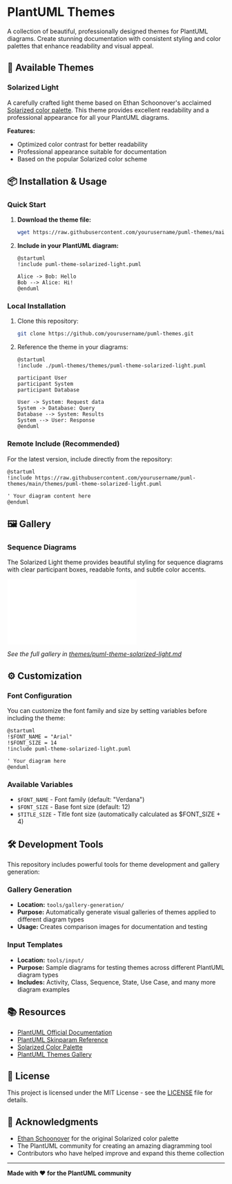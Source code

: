 # PlantUML Themes

A collection of beautiful, professionally designed themes for PlantUML diagrams. Create stunning documentation with consistent styling and color palettes that enhance readability and visual appeal.

## 🎨 Available Themes

### Solarized Light
A carefully crafted light theme based on Ethan Schoonover's acclaimed [Solarized color palette](https://ethanschoonover.com/solarized/). This theme provides excellent readability and a professional appearance for all your PlantUML diagrams.

**Features:**
- Optimized color contrast for better readability
- Professional appearance suitable for documentation
- Based on the popular Solarized color scheme

## 📦 Installation & Usage

### Quick Start

1. **Download the theme file:**
   ```bash
   wget https://raw.githubusercontent.com/yourusername/puml-themes/main/themes/puml-theme-solarized-light.puml
   ```

2. **Include in your PlantUML diagram:**
   ```plantuml
   @startuml
   !include puml-theme-solarized-light.puml

   Alice -> Bob: Hello
   Bob --> Alice: Hi!
   @enduml
   ```

### Local Installation

1. Clone this repository:
   ```bash
   git clone https://github.com/yourusername/puml-themes.git
   ```

2. Reference the theme in your diagrams:
   ```plantuml
   @startuml
   !include ./puml-themes/themes/puml-theme-solarized-light.puml

   participant User
   participant System
   participant Database

   User -> System: Request data
   System -> Database: Query
   Database --> System: Results
   System --> User: Response
   @enduml
   ```

### Remote Include (Recommended)

For the latest version, include directly from the repository:

```plantuml
@startuml
!include https://raw.githubusercontent.com/yourusername/puml-themes/main/themes/puml-theme-solarized-light.puml

' Your diagram content here
@enduml
```

## 🖼️ Gallery

### Sequence Diagrams

The Solarized Light theme provides beautiful styling for sequence diagrams with clear participant boxes, readable fonts, and subtle color accents.

![Sequence Participants](themes/puml-theme-solarized-light.md#gallery)

*See the full gallery in [themes/puml-theme-solarized-light.md](themes/puml-theme-solarized-light.md)*

## ⚙️ Customization

### Font Configuration

You can customize the font family and size by setting variables before including the theme:

```plantuml
@startuml
!$FONT_NAME = "Arial"
!$FONT_SIZE = 14
!include puml-theme-solarized-light.puml

' Your diagram here
@enduml
```

### Available Variables

- `$FONT_NAME` - Font family (default: "Verdana")
- `$FONT_SIZE` - Base font size (default: 12)
- `$TITLE_SIZE` - Title font size (automatically calculated as $FONT_SIZE + 4)

## 🛠️ Development Tools

This repository includes powerful tools for theme development and gallery generation:

### Gallery Generation
- **Location:** `tools/gallery-generation/`
- **Purpose:** Automatically generate visual galleries of themes applied to different diagram types
- **Usage:** Creates comparison images for documentation and testing

### Input Templates
- **Location:** `tools/input/`
- **Purpose:** Sample diagrams for testing themes across different PlantUML diagram types
- **Includes:** Activity, Class, Sequence, State, Use Case, and many more diagram examples



## 📚 Resources

- [PlantUML Official Documentation](https://plantuml.com/)
- [PlantUML Skinparam Reference](https://plantuml.com/skinparam)
- [Solarized Color Palette](https://ethanschoonover.com/solarized/)
- [PlantUML Themes Gallery](https://the-lum.github.io/puml-themes-gallery/)

## 📄 License

This project is licensed under the MIT License - see the [LICENSE](LICENSE) file for details.

## 🌟 Acknowledgments

- [Ethan Schoonover](https://ethanschoonover.com/) for the original Solarized color palette
- The PlantUML community for creating an amazing diagramming tool
- Contributors who have helped improve and expand this theme collection

---

**Made with ❤️ for the PlantUML community**
